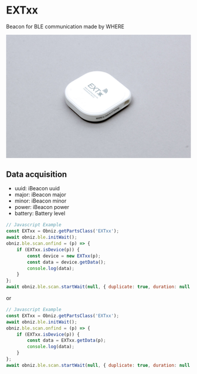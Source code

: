 # EXTxx

Beacon for BLE communication made by WHERE

![](./image.jpg)

## Data acquisition

- uuid: iBeacon uuid
- major: iBeacon major
- minor: iBeacon minor
- power: iBeacon power
- battery: Battery level

```javascript
// Javascript Example
const EXTxx = Obniz.getPartsClass('EXTxx');
await obniz.ble.initWait();
obniz.ble.scan.onfind = (p) => {
    if (EXTxx.isDevice(p)) {
        const device = new EXTxx(p);
        const data = device.getData();
        console.log(data);
    }
};
await obniz.ble.scan.startWait(null, { duplicate: true, duration: null });
```

or

```javascript
// Javascript Example
const EXTxx = Obniz.getPartsClass('EXTxx');
await obniz.ble.initWait();
obniz.ble.scan.onfind = (p) => {
    if (EXTxx.isDevice(p)) {
        const data = EXTxx.getData(p);
        console.log(data);
    }
};
await obniz.ble.scan.startWait(null, { duplicate: true, duration: null });
```
